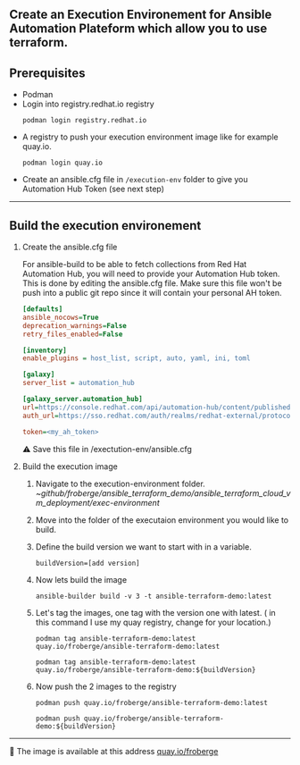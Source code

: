 ## Create an Execution Environement for Ansible Automation Plateform which allow you to use terraform.

## Prerequisites

* Podman
* Login into registry.redhat.io registry 
    ```
    podman login registry.redhat.io
    ```
* A registry to push your execution environment image like for example quay.io. 
    ```
    podman login quay.io
    ```
* Create an ansible.cfg file in `/execution-env` folder to give you Automation Hub Token (see next step)
---

## Build the execution environement 

1. Create the ansible.cfg file

    For ansible-build to be able to fetch collections from Red Hat Automation Hub, you will need to provide your Automation Hub token. This is done by editing the ansible.cfg file. Make sure this file won't be push into a public git repo since it will contain your personal AH token.

    ``` ini
    [defaults]
    ansible_nocows=True
    deprecation_warnings=False
    retry_files_enabled=False

    [inventory]
    enable_plugins = host_list, script, auto, yaml, ini, toml

    [galaxy]
    server_list = automation_hub

    [galaxy_server.automation_hub]
    url=https://console.redhat.com/api/automation-hub/content/published/
    auth_url=https://sso.redhat.com/auth/realms/redhat-external/protocol/openid-connect/token

    token=<my_ah_token>
    ```

    :warning: Save this file in /exectution-env/ansible.cfg

2. Build the execution image

    1. Navigate to the execution-environment folder.
    _~github/froberge/ansible_terraform_demo/ansible_terraform_cloud_vm_deployment/exec-environment_
    1. Move into the folder of the executaion environment you would like to build.
    1. Define the build version we want to start with in a variable.
        ```
        buildVersion=[add version]
        ```

    1. Now lets build the image
        ```
        ansible-builder build -v 3 -t ansible-terraform-demo:latest
        ```
    1. Let's tag the images, one tag with the version one with latest. ( in this command I use my quay registry, change for your location.)

        ```
        podman tag ansible-terraform-demo:latest quay.io/froberge/ansible-terraform-demo:latest
        ```
        ```
        podman tag ansible-terraform-demo:latest quay.io/froberge/ansible-terraform-demo:${buildVersion}
        ```
    1. Now push the 2 images to the registry
        ```
        podman push quay.io/froberge/ansible-terraform-demo:latest
        ```

        ```
        podman push quay.io/froberge/ansible-terraform-demo:${buildVersion}
        ```
---

:information_desk_person: The image is available at this address [quay.io/froberge](https://quay.io/repository/froberge/ansible-terraform-all?tab=tags)
